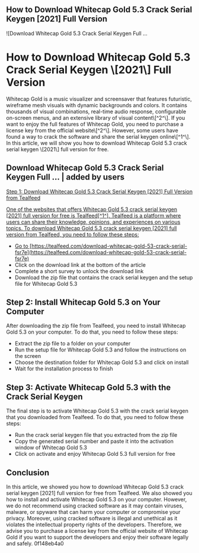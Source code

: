 ## How to Download Whitecap Gold 5.3 Crack Serial Keygen [2021] Full Version

 
![Download Whitecap Gold 5.3 Crack Serial Keygen Full ... 
<h1>How to Download Whitecap Gold 5.3 Crack Serial Keygen \[2021\] Full Version</h1>
<p>Whitecap Gold is a music visualizer and screensaver that features futuristic, wireframe mesh visuals with dynamic backgrounds and colors. It contains thousands of visual combinations, real-time audio response, configurable on-screen menus, and an extensive library of visual content\[^2^\]. If you want to enjoy the full features of Whitecap Gold, you need to purchase a license key from the official website\[^2^\]. However, some users have found a way to crack the software and share the serial keygen online\[^1^\]. In this article, we will show you how to download Whitecap Gold 5.3 crack serial keygen \[2021\] full version for free.</p>
<h2>Download Whitecap Gold 5.3 Crack Serial Keygen Full ... | added by users</h2>
<p><a href=](https://encrypted-tbn3.gstatic.com/images?q=tbn:ANd9GcSxE1jOLoHKCtHaHb9Gjp1a7rtXJ15zC5BHAjjWJ_XIVjBGXhjOMYJhOlY)**Download**
 
## Step 1: Download Whitecap Gold 5.3 Crack Serial Keygen [2021] Full Version from Tealfeed
 
One of the websites that offers Whitecap Gold 5.3 crack serial keygen [2021] full version for free is Tealfeed[^1^]. Tealfeed is a platform where users can share their knowledge, opinions, and experiences on various topics. To download Whitecap Gold 5.3 crack serial keygen [2021] full version from Tealfeed, you need to follow these steps:
 
- Go to [https://tealfeed.com/download-whitecap-gold-53-crack-serial-fsr7e](https://tealfeed.com/download-whitecap-gold-53-crack-serial-fsr7e)
- Click on the download link at the bottom of the article
- Complete a short survey to unlock the download link
- Download the zip file that contains the crack serial keygen and the setup file for Whitecap Gold 5.3

## Step 2: Install Whitecap Gold 5.3 on Your Computer
 
After downloading the zip file from Tealfeed, you need to install Whitecap Gold 5.3 on your computer. To do that, you need to follow these steps:

- Extract the zip file to a folder on your computer
- Run the setup file for Whitecap Gold 5.3 and follow the instructions on the screen
- Choose the destination folder for Whitecap Gold 5.3 and click on install
- Wait for the installation process to finish

## Step 3: Activate Whitecap Gold 5.3 with the Crack Serial Keygen
 
The final step is to activate Whitecap Gold 5.3 with the crack serial keygen that you downloaded from Tealfeed. To do that, you need to follow these steps:

- Run the crack serial keygen file that you extracted from the zip file
- Copy the generated serial number and paste it into the activation window of Whitecap Gold 5.3
- Click on activate and enjoy Whitecap Gold 5.3 full version for free

## Conclusion
 
In this article, we showed you how to download Whitecap Gold 5.3 crack serial keygen [2021] full version for free from Tealfeed. We also showed you how to install and activate Whitecap Gold 5.3 on your computer. However, we do not recommend using cracked software as it may contain viruses, malware, or spyware that can harm your computer or compromise your privacy. Moreover, using cracked software is illegal and unethical as it violates the intellectual property rights of the developers. Therefore, we advise you to purchase a license key from the official website of Whitecap Gold if you want to support the developers and enjoy their software legally and safely.
 0f148eb4a0
